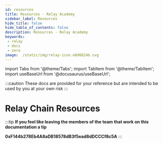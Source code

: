 ```yaml
---
id: resources 
title: Resources - Relay Academy
sidebar_label: Resources 
hide_title: false
hide_table_of_contents: false
description: Resources - Relay Academy
keywords: 
 - relay
 - docs
 - zero
image:  /static/img/relay-icon.e8d6824b.svg
---
```

import Tabs from '@theme/Tabs';
import TabItem from '@theme/TabItem';
import useBaseUrl from '@docusaurus/useBaseUrl';

:::caution
These docs are provided for your reference but are intended to be used by you at your own risk
:::

# Relay Chain Resources



:::tip
**If you feel like leaving the members of the team that work on this documentation a tip**

**0xF144b278Eb4A8aDB18578dB3f5ead8dDCCCf8c5A**
:::